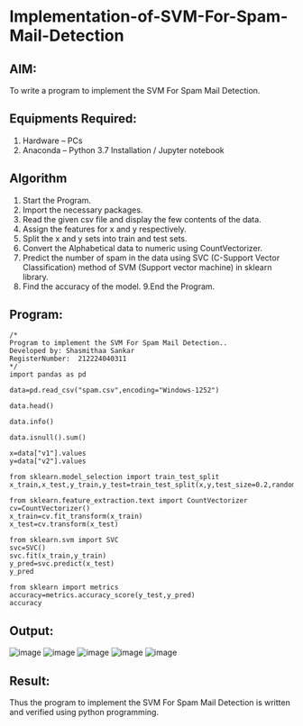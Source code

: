 # Implementation-of-SVM-For-Spam-Mail-Detection

## AIM:
To write a program to implement the SVM For Spam Mail Detection.

## Equipments Required:
1. Hardware – PCs
2. Anaconda – Python 3.7 Installation / Jupyter notebook

## Algorithm
1. Start the Program.
2. Import the necessary packages.
3. Read the given csv file and display the few contents of the data.
4. Assign the features for x and y respectively.
5. Split the x and y sets into train and test sets.
6. Convert the Alphabetical data to numeric using CountVectorizer.
7. Predict the number of spam in the data using SVC (C-Support Vector Classification) method of SVM (Support vector machine) in sklearn library.
8. Find the accuracy of the model. 9.End the Program.


## Program:
```
/*
Program to implement the SVM For Spam Mail Detection..
Developed by: Shasmithaa Sankar
RegisterNumber:  212224040311
*/
import pandas as pd

data=pd.read_csv("spam.csv",encoding="Windows-1252")

data.head()

data.info()

data.isnull().sum()

x=data["v1"].values
y=data["v2"].values

from sklearn.model_selection import train_test_split
x_train,x_test,y_train,y_test=train_test_split(x,y,test_size=0.2,random_state=0)

from sklearn.feature_extraction.text import CountVectorizer
cv=CountVectorizer()
x_train=cv.fit_transform(x_train)
x_test=cv.transform(x_test)

from sklearn.svm import SVC
svc=SVC()
svc.fit(x_train,y_train)
y_pred=svc.predict(x_test)
y_pred

from sklearn import metrics
accuracy=metrics.accuracy_score(y_test,y_pred)
accuracy
```

## Output:
![image](https://github.com/user-attachments/assets/d84b19d9-0063-4367-b3ec-9c6b9710ecdd)
![image](https://github.com/user-attachments/assets/cb75577c-3ef5-4a21-b846-4fe539c8cb9e)
![image](https://github.com/user-attachments/assets/39c5e1d9-9fee-40fb-a8ad-15b981c19bfa)
![image](https://github.com/user-attachments/assets/b16330cb-274e-4d0c-ba17-458b26989d8d)
![image](https://github.com/user-attachments/assets/a3964aba-6af7-4db6-b2ed-5f4e98bac337)








## Result:
Thus the program to implement the SVM For Spam Mail Detection is written and verified using python programming.
